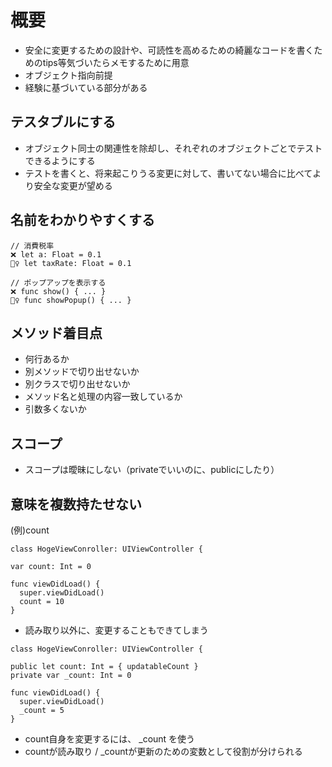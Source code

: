 # 概要

- 安全に変更するための設計や、可読性を高めるための綺麗なコードを書くためのtips等気づいたらメモするために用意
- オブジェクト指向前提
- 経験に基づいている部分がある


## テスタブルにする

- オブジェクト同士の関連性を除却し、それぞれのオブジェクトごとでテストできるようにする
- テストを書くと、将来起こりうる変更に対して、書いてない場合に比べてより安全な変更が望める

## 名前をわかりやすくする

```
// 消費税率
❌ let a: Float = 0.1
🙆‍♀️ let taxRate: Float = 0.1

// ポップアップを表示する
❌ func show() { ... }
🙆‍♀️ func showPopup() { ... }
```

## メソッド着目点

- 何行あるか
- 別メソッドで切り出せないか
- 別クラスで切り出せないか
- メソッド名と処理の内容一致しているか
- 引数多くないか

## スコープ

- スコープは曖昧にしない（privateでいいのに、publicにしたり）

## 意味を複数持たせない

(例)count
```
class HogeViewConroller: UIViewController {

var count: Int = 0

func viewDidLoad() {
  super.viewDidLoad()
  count = 10
}
```
- 読み取り以外に、変更することもできてしまう

```
class HogeViewConroller: UIViewController {

public let count: Int = { updatableCount }
private var _count: Int = 0

func viewDidLoad() {
  super.viewDidLoad()
  _count = 5
}
```

- count自身を変更するには、 _count を使う
- countが読み取り / _countが更新のための変数として役割が分けられる





